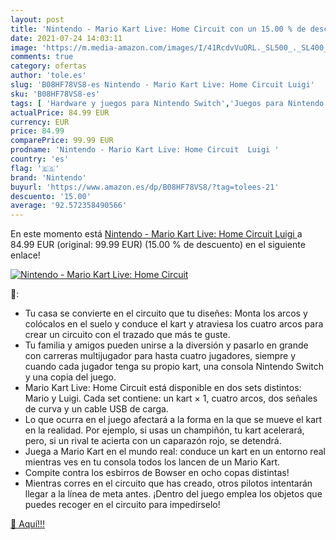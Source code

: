 ```yaml
---
layout: post
title: 'Nintendo - Mario Kart Live: Home Circuit con un 15.00 % de descuento'
date: 2021-07-24 14:03:11
image: 'https://m.media-amazon.com/images/I/41RcdvVuORL._SL500_._SL400_.jpg'
comments: true
category: ofertas
author: 'tole.es'
slug: 'B08HF78VS8-es Nintendo - Mario Kart Live: Home Circuit Luigi'
sku: 'B08HF78VS8-es'
tags: [ 'Hardware y juegos para Nintendo Switch','Juegos para Nintendo Switch','Videojuegos','nintendo', ]
actualPrice: 84.99 EUR
currency: EUR
price: 84.99
comparePrice: 99.99 EUR
prodname: 'Nintendo - Mario Kart Live: Home Circuit  Luigi '
country: 'es'
flag: '🇪🇸'
brand: 'Nintendo'
buyurl: 'https://www.amazon.es/dp/B08HF78VS8/?tag=tolees-21'
descuento: '15.00'
average: '92.572358490566'
---
```


En este momento está [Nintendo - Mario Kart Live: Home Circuit  Luigi ](https://www.amazon.es/dp/B08HF78VS8/?tag=tolees-21) a 84.99 EUR (original: 99.99 EUR) (15.00 %  de descuento) en el siguiente enlace!

[![Nintendo - Mario Kart Live: Home Circuit](https://m.media-amazon.com/images/I/41RcdvVuORL._SL500_._SL400_.jpg)](https://www.amazon.es/dp/B08HF78VS8/?tag=tolees-21)

🔎:

- Tu casa se convierte en el circuito que tu diseñes: Monta los arcos y colócalos en el suelo y conduce el kart y atraviesa los cuatro arcos para crear un circuito con el trazado que más te guste.
- Tu familia y amigos pueden unirse a la diversión y pasarlo en grande con carreras multijugador para hasta cuatro jugadores, siempre y cuando cada jugador tenga su propio kart, una consola Nintendo Switch y una copia del juego.
- Mario Kart Live: Home Circuit está disponible en dos sets distintos: Mario y Luigi. Cada set contiene: un kart × 1, cuatro arcos, dos señales de curva y un cable USB de carga.
- Lo que ocurra en el juego afectará a la forma en la que se mueve el kart en la realidad. Por ejemplo, si usas un champiñón, tu kart acelerará, pero, si un rival te acierta con un caparazón rojo, se detendrá.
- Juega a Mario Kart en el mundo real: conduce un kart en un entorno real mientras ves en tu consola todos los lancen de un Mario Kart.
- Compite contra los esbirros de Bowser en ocho copas distintas!
- Mientras corres en el circuito que has creado, otros pilotos intentarán llegar a la línea de meta antes. ¡Dentro del juego emplea los objetos que puedes recoger en el circuito para impedírselo!

[🛒 Aquí!!!](https://www.amazon.es/dp/B08HF78VS8/?tag=tolees-21)
